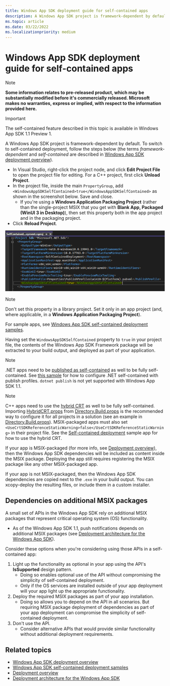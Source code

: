 ```yaml
---
title: Windows App SDK deployment guide for self-contained apps
description: A Windows App SDK project is framework-dependent by default. To switch to self-contained deployment, follow the steps in this article (the terms *framework-dependent* and *self-contained* are described in [Windows App SDK deployment overview](../deploy-overview.md)).
ms.topic: article
ms.date: 03/22/2022
ms.localizationpriority: medium
---
```


# Windows App SDK deployment guide for self-contained apps

> [!NOTE]
> **Some information relates to pre-released product, which may be substantially modified before it's commercially released. Microsoft makes no warranties, express or implied, with respect to the information provided here.**

> [!IMPORTANT]
> The self-contained feature described in this topic is available in Windows App SDK 1.1 Preview 1.

A Windows App SDK project is framework-dependent by default. To switch to self-contained deployment, follow the steps below (the terms *framework-dependent* and *self-contained* are described in [Windows App SDK deployment overview](../deploy-overview.md)).

* In Visual Studio, right-click the project node, and click **Edit Project File** to open the project file for editing. For a C++ project, first click **Unload Project**.
* In the project file, inside the main `PropertyGroup`, add `<WindowsAppSDKSelfContained>true</WindowsAppSDKSelfContained>` as shown in the screenshot below. Save and close.
    * If you're using a **Windows Application Packaging Project** (rather than the single-project MSIX that you get with **Blank App, Packaged (WinUI 3 in Desktop)**), then set this property both in the app project and in the packaging project.
* Click **Reload Project**.

![Screenshot showing the WindowsAppSDKSelfContained property set in a project file.](../../images/winappsdk-self-contained.png)

> [!NOTE]
> Don't set this property in a library project. Set it only in an app project (and, where applicable, in a **Windows Application Packaging Project**).

For sample apps, see [Windows App SDK self-contained deployment samples](https://github.com/microsoft/WindowsAppSDK-Samples/tree/mikebattista/selfcontained/Samples/SelfContainedDeployment).

Having set the `WindowsAppSDKSelfContained` property to `true` in your project file, the contents of the Windows App SDK Framework package will be extracted to your build output, and deployed as part of your application.

> [!NOTE]
> .NET apps need to be [published as self-contained](/dotnet/core/deploying/#publish-self-contained) as well to be fully self-contained. See [this sample](https://github.com/microsoft/WindowsAppSDK-Samples/blob/f1a30c2524c785739fee842d02a1ea15c1362f8f/Samples/SelfContainedDeployment/cs-winui-unpackaged/SelfContainedDeployment.csproj#L12) for how to configure .NET self-contained with publish profiles. `dotnet publish` is not yet supported with Windows App SDK 1.1.

> [!NOTE]
> C++ apps need to use the [hybrid CRT](https://github.com/microsoft/WindowsAppSDK/blob/main/docs/Coding-Guidelines/HybridCRT.md#what-is-the-hybrid-crt) as well to be fully self-contained. Importing [HybridCRT.props](https://github.com/microsoft/WindowsAppSDK/blob/main/HybridCRT.props) from [Directory.Build.props](/visualstudio/msbuild/customize-your-build#directorybuildprops-and-directorybuildtargets) is the recommended way to configure it for all projects in a solution (see an example in [Directory.Build.props](https://github.com/microsoft/WindowsAppSDK-Samples/blob/43404afcc4e72294b3e2706d2eff12418dbb815a/Samples/SelfContainedDeployment/cpp-winui-unpackaged/Directory.Build.props#L3)). MSIX-packaged apps must also set `<UseCrtSDKReferenceStaticWarning>false</UseCrtSDKReferenceStaticWarning>` in their project file. See the [Self-contained deployment](https://github.com/microsoft/WindowsAppSDK-Samples/tree/mikebattista/selfcontained/Samples/SelfContainedDeployment/) sample app for how to use the hybrid CRT.

If your app is MSIX-packaged (for more info, see [Deployment overview](/windows/apps/package-and-deploy/)), then the Windows App SDK dependencies will be included as content inside the MSIX package. Deploying the app still requires registering the MSIX package like any other MSIX-packaged app.

If your app is not MSIX-packaged, then the Windows App SDK dependencies are copied next to the `.exe` in your build output. You can xcopy-deploy the resulting files, or include them in a custom installer.

## Dependencies on additional MSIX packages

A small set of APIs in the Windows App SDK rely on additional MSIX packages that represent critical operating system (OS) functionality.

* As of the Windows App SDK 1.1, push notifications depends on additional MSIX packages (see [Deployment architecture for the Windows App SDK](/windows/apps/windows-app-sdk/deployment-architecture)).

Consider these options when you're considering using those APIs in a self-contained app:

1. Light up the functionality as optional in your app using the API's **IsSupported** design pattern.
    * Doing so enables optional use of the API without compromising the simplicity of self-contained deployment.
    * Only if the OS services are installed outside of your app deployment will your app light up the appropriate functionality.
2. Deploy the required MSIX packages as part of your app installation.
    * Doing so allows you to depend on the API in all scenarios. But requiring MSIX package deployment of dependencies as part of your app deployment can compromise the simplicity of self-contained deployment.
3. Don't use the API.
    * Consider alternative APIs that would provide similar functionality without additional deployment requirements.

## Related topics

* [Windows App SDK deployment overview](../deploy-overview.md)
* [Windows App SDK self-contained deployment samples](https://github.com/microsoft/WindowsAppSDK-Samples/tree/mikebattista/selfcontained/Samples/SelfContainedDeployment)
* [Deployment overview](/windows/apps/package-and-deploy/)
* [Deployment architecture for the Windows App SDK](/windows/apps/windows-app-sdk/deployment-architecture)
